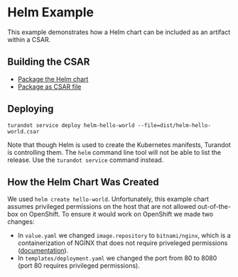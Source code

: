 Helm Example
============

This example demonstrates how a Helm chart can be included as an artifact within a CSAR.


Building the CSAR
-----------------

* [Package the Helm chart](scripts/build-chart)
* [Package as CSAR file](scripts/build-csar)


Deploying
---------

    turandot service deploy helm-hello-world --file=dist/helm-hello-world.csar

Note that though Helm is used to create the Kubernetes manifests, Turandot is controlling them.
The `helm` command line tool will not be able to list the release. Use the `turandot service` command
instead.


How the Helm Chart Was Created
------------------------------

We used `helm create hello-world`. Unfortunately, this example chart assumes privileged permissions on
the host that are not allowed out-of-the-box on OpenShift. To ensure it would work on OpenShift we
made two changes:

* In `value.yaml` we changed `image.repository` to `bitnami/nginx`, which is a containerization of NGINX
  that does not require priveleged permissions
  ([documentation](https://hub.docker.com/r/bitnami/nginx)).
* In `templates/deployment.yaml` we changed the port from 80 to 8080 (port 80 requires privileged
  permissions).
